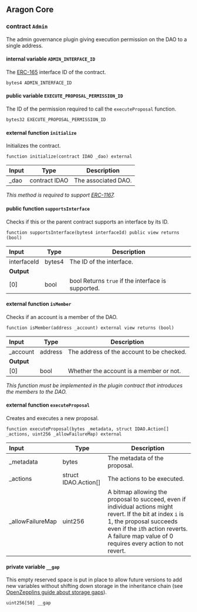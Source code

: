 ## Aragon Core

###  contract `Admin`

The admin governance plugin giving execution permission on the DAO to a single address.

#### internal variable `ADMIN_INTERFACE_ID`

The [ERC-165](https://eips.ethereum.org/EIPS/eip-165) interface ID of the contract.

```solidity
bytes4 ADMIN_INTERFACE_ID 
```

#### public variable `EXECUTE_PROPOSAL_PERMISSION_ID`

The ID of the permission required to call the `executeProposal` function.

```solidity
bytes32 EXECUTE_PROPOSAL_PERMISSION_ID 
```

#### external function `initialize`

Initializes the contract.

```solidity
function initialize(contract IDAO _dao) external 
```

| Input | Type | Description |
|:----- | ---- | ----------- |
| _dao | contract IDAO | The associated DAO. |

*This method is required to support [ERC-1167](https://eips.ethereum.org/EIPS/eip-1167).*

#### public function `supportsInterface`

Checks if this or the parent contract supports an interface by its ID.

```solidity
function supportsInterface(bytes4 interfaceId) public view returns (bool) 
```

| Input | Type | Description |
|:----- | ---- | ----------- |
| interfaceId | bytes4 | The ID of the interface. |
| **Output** | |
| [0] | bool | bool Returns `true` if the interface is supported. |

#### external function `isMember`

Checks if an account is a member of the DAO.

```solidity
function isMember(address _account) external view returns (bool) 
```

| Input | Type | Description |
|:----- | ---- | ----------- |
| _account | address | The address of the account to be checked. |
| **Output** | |
| [0] | bool | Whether the account is a member or not. |

*This function must be implemented in the plugin contract that introduces the members to the DAO.*

#### external function `executeProposal`

Creates and executes a new proposal.

```solidity
function executeProposal(bytes _metadata, struct IDAO.Action[] _actions, uint256 _allowFailureMap) external 
```

| Input | Type | Description |
|:----- | ---- | ----------- |
| _metadata | bytes | The metadata of the proposal. |
| _actions | struct IDAO.Action[] | The actions to be executed. |
| _allowFailureMap | uint256 | A bitmap allowing the proposal to succeed, even if individual actions might revert. If the bit at index `i` is 1, the proposal succeeds even if the `i`th action reverts. A failure map value of 0 requires every action to not revert. |

#### private variable `__gap`

This empty reserved space is put in place to allow future versions to add new variables without shifting down storage in the inheritance chain (see [OpenZepplins guide about storage gaps](https://docs.openzeppelin.com/contracts/4.x/upgradeable#storage_gaps)).

```solidity
uint256[50] __gap 
```


